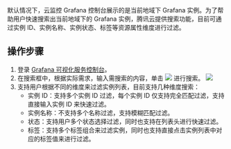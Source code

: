 默认情况下，云监控 Grafana 控制台展示的是当前地域下 Grafana 实例。为了帮助用户快速搜索出当前地域下的 Grafana 实例，腾讯云提供搜索功能，目前可通过实例 ID、实例名称、实例状态、标签等资源属性维度进行过滤。

## 操作步骤

1. 登录 [Grafana 可视化服务控制台](https://console.cloud.tencent.com/monitor/grafana/list)。
2. 在搜索框中，根据实际需求，输入需搜索的内容，单击 <img src="https://main.qcloudimg.com/raw/3cca38f08eaa87087cdd1b81eaf08a0a.png" style="margin: 0;"></img> 进行搜索。
![](https://main.qcloudimg.com/raw/11ad717964c3344113816f2cf618674e.png)
3. 支持用户根据不同的维度来过滤实例列表，目前支持几种维度搜索：
   - 实例 ID：支持多个实例 ID 过滤，每个实例 ID 仅支持完全匹配过滤，支持直接输入实例 ID 来快速过滤。
   - 实例名称：不支持多个名称过滤，支持模糊匹配过滤。
   - 状态：支持用户多个状态选择过滤，同时也支持在列表头进行快速过滤。
   - 标签：支持多个标签组合来过滤实例，同时也支持直接点击实例列表中对应的标签值来进行过滤。
